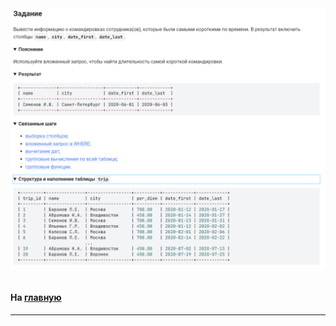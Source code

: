 

<img src="../art/1.6.6.task.png" alt="solution" >

```sql

```

#### На [главную](https://github.com/BEPb/stepik_sql#readme)

---



